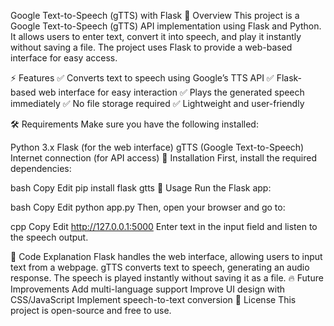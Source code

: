 Google Text-to-Speech (gTTS) with Flask
📌 Overview
This project is a Google Text-to-Speech (gTTS) API implementation using Flask and Python. It allows users to enter text, convert it into speech, and play it instantly without saving a file. The project uses Flask to provide a web-based interface for easy access.

⚡ Features
✅ Converts text to speech using Google’s TTS API
✅ Flask-based web interface for easy interaction
✅ Plays the generated speech immediately
✅ No file storage required
✅ Lightweight and user-friendly

🛠️ Requirements
Make sure you have the following installed:

Python 3.x
Flask (for the web interface)
gTTS (Google Text-to-Speech)
Internet connection (for API access)
🔧 Installation
First, install the required dependencies:

bash
Copy
Edit
pip install flask gtts
🚀 Usage
Run the Flask app:

bash
Copy
Edit
python app.py
Then, open your browser and go to:

cpp
Copy
Edit
http://127.0.0.1:5000
Enter text in the input field and listen to the speech output.

📜 Code Explanation
Flask handles the web interface, allowing users to input text from a webpage.
gTTS converts text to speech, generating an audio response.
The speech is played instantly without saving it as a file.
🔥 Future Improvements
Add multi-language support
Improve UI design with CSS/JavaScript
Implement speech-to-text conversion
📜 License
This project is open-source and free to use.

